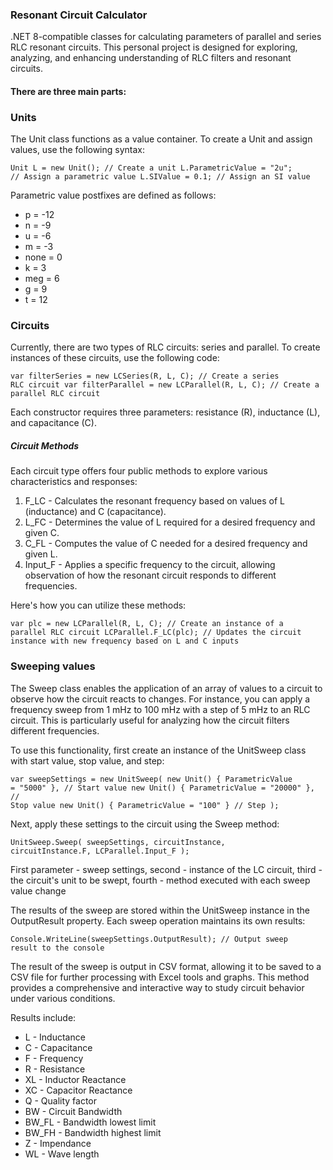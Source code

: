 <h3>Resonant Circuit Calculator</h3>
<p>.NET 8-compatible classes for calculating parameters of parallel and series RLC resonant circuits. This personal project is designed for exploring, analyzing, and enhancing understanding of RLC filters and resonant circuits.</p>
<h4>There are three main parts:</h4>
<h3><bold>Units</bold></h3>

<p>The Unit class functions as a value container. To create a Unit and assign values, use the following syntax:</p>

<code>Unit L = new Unit();  // Create a unit
L.ParametricValue = "2u";  // Assign a parametric value
L.SIValue = 0.1;  // Assign an SI value
</code>

<p>Parametric value postfixes are defined as follows:</p>

<ul>
  <li>p = -12</li>
  <li>n = -9</li>
  <li>u = -6</li>
  <li>m = -3</li>
  <li>none = 0</li>
  <li>k = 3</li>
  <li>meg = 6</li>
  <li>g = 9</li>
  <li>t = 12</li>
</ul>

<h3><bold>Circuits</bold></h3>

<p>Currently, there are two types of RLC circuits: series and parallel. To create instances of these circuits, use the following code:</p>

<code>var filterSeries = new LCSeries(R, L, C);  // Create a series RLC circuit
var filterParallel = new LCParallel(R, L, C);  // Create a parallel RLC circuit
</code>

<p>Each constructor requires three parameters: resistance (R), inductance (L), and capacitance (C).</p>

<h5><bold>Circuit Methods</bold></h5>

<p>Each circuit type offers four public methods to explore various characteristics and responses:</p>

<ol>
  <li>F_LC - Calculates the resonant frequency based on values of L (inductance) and C (capacitance).</li>
  <li>L_FC - Determines the value of L required for a desired frequency and given C.</li>
  <li>C_FL - Computes the value of C needed for a desired frequency and given L.</li>
  <li>Input_F - Applies a specific frequency to the circuit, allowing observation of how the resonant circuit responds to different frequencies.</li>
</ol>

<p>Here's how you can utilize these methods:</p>

<code>var plc = new LCParallel(R, L, C); // Create an instance of a parallel RLC circuit
LCParallel.F_LC(plc); // Updates the circuit instance with new frequency based on L and C inputs
</code>

<h3><bold>Sweeping values</bold></h3>

<p>The Sweep class enables the application of an array of values to a circuit to observe how the circuit reacts to changes. For instance, you can apply a frequency sweep from 1 mHz to 100 mHz with a step of 5 mHz to an RLC circuit. This is particularly useful for analyzing how the circuit filters different frequencies.</p>

<p>To use this functionality, first create an instance of the UnitSweep class with start value, stop value, and step:</p>

<code>var sweepSettings = new UnitSweep(
    new Unit() { ParametricValue = "5000" },  // Start value
    new Unit() { ParametricValue = "20000" }, // Stop value
    new Unit() { ParametricValue = "100" }    // Step
);</code>

<p>Next, apply these settings to the circuit using the Sweep method:</p>

<code>UnitSweep.Sweep<LCParallel>(
    sweepSettings, 
    circuitInstance, 
    circuitInstance.F, 
    LCParallel.Input_F
);</code>
<p>First parameter - sweep settings, second - instance of the LC circuit, third - the circuit's unit to be swept, fourth - method executed with each sweep value change</p>

<p>The results of the sweep are stored within the UnitSweep instance in the OutputResult property. Each sweep operation maintains its own results:</p>

<code>Console.WriteLine(sweepSettings.OutputResult); // Output sweep result to the console</code>

<p>The result of the sweep is output in CSV format, allowing it to be saved to a CSV file for further processing with Excel tools and graphs. This method provides a comprehensive and interactive way to study circuit behavior under various conditions.</p>

<p>Results include:</p>
<ul>
  <li>L - Inductance</li>
  <li>C - Capacitance</li>
  <li>F - Frequency</li>
  <li>R - Resistance</li>
  <li>XL - Inductor Reactance</li>
  <li>XC - Capacitor Reactance</li>
  <li>Q - Quality factor</li>
  <li>BW - Circuit Bandwidth</li>
  <li>BW_FL - Bandwidth lowest limit</li>
  <li>BW_FH - Bandwidth highest limit</li>
  <li>Z - Impendance</li>
  <li>WL - Wave length</li>
</ul>

